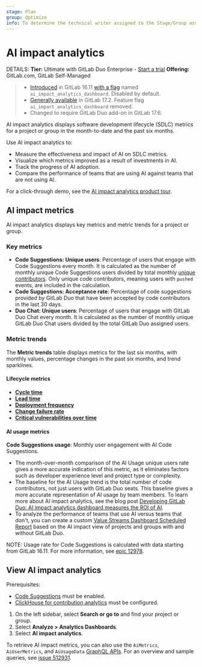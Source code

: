 ```yaml
---
stage: Plan
group: Optimize
info: To determine the technical writer assigned to the Stage/Group associated with this page, see https://handbook.gitlab.com/handbook/product/ux/technical-writing/#assignments
---
```


# AI impact analytics

DETAILS:
**Tier:** Ultimate with GitLab Duo Enterprise - [Start a trial](https://about.gitlab.com/solutions/gitlab-duo-pro/sales/?type=free-trial)
**Offering:** GitLab.com, GitLab Self-Managed

> - [Introduced](https://gitlab.com/gitlab-org/gitlab/-/issues/443696) in GitLab 16.11 [with a flag](../../administration/feature_flags.md) named `ai_impact_analytics_dashboard`. Disabled by default.
> - [Generally available](https://gitlab.com/gitlab-org/gitlab/-/issues/451873) in GitLab 17.2. Feature flag `ai_impact_analytics_dashboard` removed.
> - Changed to require GitLab Duo add-on in GitLab 17.6.

AI impact analytics displays software development lifecycle (SDLC) metrics for a project or group in the month-to-date and the past six months.

Use AI impact analytics to:

- Measure the effectiveness and impact of AI on SDLC metrics.
- Visualize which metrics improved as a result of investments in AI.
- Track the progress of AI adoption.
- Compare the performance of teams that are using AI against teams that are not using AI.

For a click-through demo, see the [AI impact analytics product tour](https://gitlab.navattic.com/ai-impact).

## AI impact metrics

AI impact analytics displays key metrics and metric trends for a project or group.

### Key metrics

- **Code Suggestions: Unique users**: Percentage of users that engage with Code Suggestions every month. It is calculated as the number of monthly unique Code Suggestions users divided by total monthly [unique contributors](../../user/profile/contributions_calendar.md#user-contribution-events). Only unique code contributors, meaning users with `pushed` events, are included in the calculation.
- **Code Suggestions: Acceptance rate**: Percentage of code suggestions provided by GitLab Duo that have been accepted by code contributors in the last 30 days.
- **Duo Chat: Unique users**: Percentage of users that engage with GitLab Duo Chat every month. It is calculated as the number of monthly unique GitLab Duo Chat users divided by the total GitLab Duo assigned users.

### Metric trends

The **Metric trends** table displays metrics for the last six months, with monthly values, percentage changes in the past six months, and trend sparklines.

#### Lifecycle metrics

- [**Cycle time**](../group/value_stream_analytics/index.md#lifecycle-metrics)
- [**Lead time**](../group/value_stream_analytics/index.md#lifecycle-metrics)
- [**Deployment frequency**](dora_metrics.md#deployment-frequency)
- [**Change failure rate**](dora_metrics.md#change-failure-rate)
- [**Critical vulnerabilities over time**](../application_security/vulnerability_report/index.md)

#### AI usage metrics

**Code Suggestions usage**: Monthly user engagement with AI Code Suggestions.

- The month-over-month comparison of the AI Usage unique users rate gives a more accurate indication of this metric, as it eliminates factors such as developer experience level and project type or complexity.
- The baseline for the AI Usage trend is the total number of code contributors, not just users with GitLab Duo seats. This baseline gives a more accurate representation of AI usage by team members. To learn more about AI impact analytics, see the blog post [Developing GitLab Duo: AI impact analytics dashboard measures the ROI of AI](https://about.gitlab.com/blog/2024/05/15/developing-gitlab-duo-ai-impact-analytics-dashboard-measures-the-roi-of-ai/).
- To analyze the performance of teams that use AI versus teams that don't, you can create a custom [Value Streams Dashboard Scheduled Report](https://gitlab.com/explore/catalog/components/vsd-reports-generator) based on the AI impact view of projects and groups with and without GitLab Duo.

NOTE:
Usage rate for Code Suggestions is calculated with data starting from GitLab 16.11.
For more information, see [epic 12978](https://gitlab.com/groups/gitlab-org/-/epics/12978).

## View AI impact analytics

Prerequisites:

- [Code Suggestions](../../user/project/repository/code_suggestions/index.md) must be enabled.
- [ClickHouse for contribution analytics](../../user/group/contribution_analytics/index.md#contribution-analytics-with-clickhouse) must be configured.

1. On the left sidebar, select **Search or go to** and find your project or group.
1. Select **Analyze > Analytics Dashboards**.
1. Select **AI impact analytics**.

To retrieve AI impact metrics, you can also use the `AiMetrics`, `AiUserMetrics`, and `AiUsageData` [GraphQL APIs](../../api/graphql/reference/index.md).
For an overview and sample queries, see [issue 512931](https://gitlab.com/gitlab-org/gitlab/-/issues/512931).
